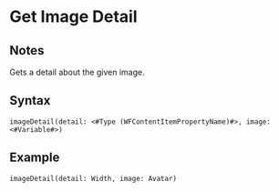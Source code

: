# Get Image Detail

## Notes
Gets a detail about the given image.

## Syntax

```
imageDetail(detail: <#Type (WFContentItemPropertyName)#>, image: <#Variable#>)
```

## Example
```
imageDetail(detail: Width, image: Avatar)
```